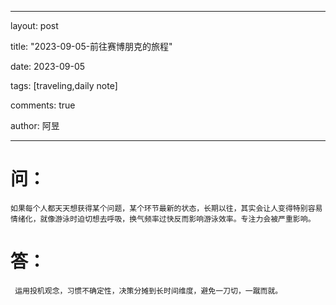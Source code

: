 
---

layout: post

title: "2023-09-05-前往赛博朋克的旅程"

date:   2023-09-05

tags: [traveling,daily note]

comments: true

author: 阿昱

---

# 问：
	如果每个人都天天想获得某个问题，某个环节最新的状态，长期以往，其实会让人变得特别容易情绪化，就像游泳时迫切想去呼吸，换气频率过快反而影响游泳效率。专注力会被严重影响。
# 答：
	 运用投机观念，习惯不确定性，决策分摊到长时间维度，避免一刀切，一蹴而就。
